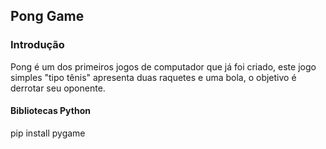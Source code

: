 ## Pong Game 

### Introdução 

Pong é um dos primeiros jogos de computador que já foi criado, este jogo simples "tipo tênis" apresenta duas raquetes e uma bola, o objetivo é derrotar seu oponente.

#### Bibliotecas Python 
pip install pygame